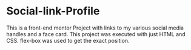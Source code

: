 # Social-link-Profile
This is a front-end mentor Project with links to my various social media handles and a face card. 
This project was executed with just HTML and CSS.
flex-box was used to get the exact position.
